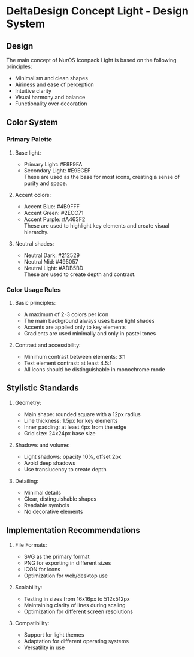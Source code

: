 # DeltaDesign Concept Light - Design System

## Design
The main concept of NurOS Iconpack Light is based on the following principles:
- Minimalism and clean shapes
- Airiness and ease of perception
- Intuitive clarity
- Visual harmony and balance
- Functionality over decoration

## Color System

### Primary Palette
1. Base light:
   - Primary Light: #F8F9FA
   - Secondary Light: #E9ECEF  
   These are used as the base for most icons, creating a sense of purity and space.

2. Accent colors:
   - Accent Blue: #4B9FFF
   - Accent Green: #2ECC71
   - Accent Purple: #A463F2  
   These are used to highlight key elements and create visual hierarchy.

3. Neutral shades:
   - Neutral Dark: #212529
   - Neutral Mid: #495057
   - Neutral Light: #ADB5BD  
   These are used to create depth and contrast.

### Color Usage Rules

1. Basic principles:
   - A maximum of 2-3 colors per icon
   - The main background always uses base light shades
   - Accents are applied only to key elements
   - Gradients are used minimally and only in pastel tones

2. Contrast and accessibility:
   - Minimum contrast between elements: 3:1
   - Text element contrast: at least 4.5:1
   - All icons should be distinguishable in monochrome mode

## Stylistic Standards

1. Geometry:
   - Main shape: rounded square with a 12px radius
   - Line thickness: 1.5px for key elements
   - Inner padding: at least 4px from the edge
   - Grid size: 24x24px base size

2. Shadows and volume:
   - Light shadows: opacity 10%, offset 2px
   - Avoid deep shadows
   - Use translucency to create depth

3. Detailing:
   - Minimal details
   - Clear, distinguishable shapes
   - Readable symbols
   - No decorative elements

## Implementation Recommendations

1. File Formats:
   - SVG as the primary format
   - PNG for exporting in different sizes
   - ICON for icons
   - Optimization for web/desktop use

2. Scalability:
   - Testing in sizes from 16x16px to 512x512px
   - Maintaining clarity of lines during scaling
   - Optimization for different screen resolutions

3. Compatibility:
   - Support for light themes
   - Adaptation for different operating systems
   - Versatility in use
